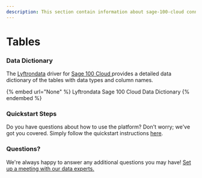 ```yaml
---
description: This section contain information about sage-100-cloud connector tables information
---
```


# Tables

### Data Dictionary

The [Lyftrondata](https://www.lyftrondata.com/) driver for [Sage 100 Cloud](None/)[ ](https://www.lyftrondata.com/integration/sage-100-cloud/)provides a detailed data dictionary of the tables with data types and column names.

{% embed url="None" %}
Lyftrondata Sage 100 Cloud Data Dictionary
{% endembed %}

### Quickstart Steps

Do you have questions about how to use the platform? Don't worry; we've got you covered. Simply follow the quickstart instructions [here](../README.md).

### Questions? <a href="#questions" id="questions"></a>

We're always happy to answer any additional questions you may have! [Set up a meeting with our data experts.](https://www.lyftrondata.com/book-a-meeting/)

